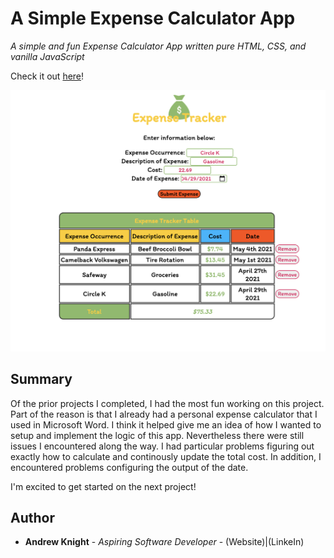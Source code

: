 # A Simple Expense Calculator App

*A simple and fun Expense Calculator App written pure HTML, CSS, and vanilla JavaScript*

Check it out <a href="">here</a>!

<img src="images/expenses_screenshot.png" alt="expenses screenshot">

## Summary

Of the prior projects I completed, I had the most fun working on this project. Part of the reason is that I already had a personal expense calculator that I used in Microsoft Word. I think it helped give me an idea of how I wanted to setup and implement the logic of this app. Nevertheless there were still issues I encountered along the way. I had particular problems figuring out exactly how to calculate and continously update the total cost. In addition, I encountered problems configuring the output of the date. 

I'm excited to get started on the next project!

## Author

* **Andrew Knight** - *Aspiring Software Developer* - (Website)|(LinkeIn)

